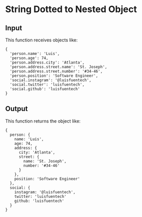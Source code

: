 # String Dotted to Nested Object

## Input
This function receives objects like:

```
{
  'person.name': 'Luis',
  'person.age': 74,
  'person.address.city': 'Atlanta',
  'person.address.street.name': 'St. Joseph',
  'person.address.street.number': '#34-46',
  'person.position': 'Software Engineer',
  'social.instagram': '@luisfuentech',
  'social.twitter': 'luisfuentech',
  'social.github': 'luisfuentech'
}
```

## Output
This function returns the object like:

```
{
  person: {
    name: 'Luis',
    age: 74,
    address: {
      city: 'Atlanta',
      street: {
        name: 'St. Joseph',
        number: '#34-46'
      }
    },
    position: 'Software Engineer'
  },
  social: {
    instagram: '@luisfuentech',
    twitter: 'luisfuentech'
    github: 'luisfuentech'
  }
}
```

